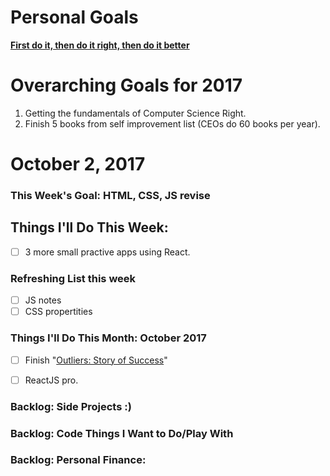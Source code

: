 Personal Goals
==============
**[First do it, then do it right, then do it better](https://medium.com/@addyosmani/totally-get-your-frustration-ea11adf237e3)**

# Overarching Goals for 2017
1. Getting the fundamentals of Computer Science Right.
2. Finish 5 books from self improvement list (CEOs do 60 books per year).

# October 2, 2017

### This Week's Goal: HTML, CSS, JS revise

## Things I'll Do This Week:
- [ ] 3 more small practive apps using React.

### Refreshing List this week
- [ ] JS notes
- [ ] CSS propertities

### Things I'll Do This Month: October 2017
- [ ] Finish "[Outliers: Story of Success](https://www.goodreads.com/book/show/3228917-outliers)"
- [ ] ReactJS pro.


### Backlog: Side Projects :)

### Backlog: Code Things I Want to Do/Play With

### Backlog: Personal Finance:
